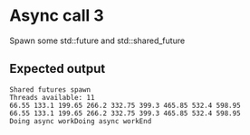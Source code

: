 # Async call 3

Spawn some std::future and std::shared_future

## Expected output

```text
Shared futures spawn
Threads available: 11
66.55 133.1 199.65 266.2 332.75 399.3 465.85 532.4 598.95 
66.55 133.1 199.65 266.2 332.75 399.3 465.85 532.4 598.95 
Doing async workDoing async workEnd
```
